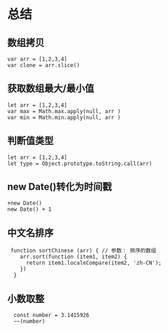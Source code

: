 ﻿# 总结  

## 数组拷贝

```
var arr = [1,2,3,4]
var clone = arr.slice()
```

## 获取数组最大/最小值

```
let arr = [1,2,3,4]
var max = Math.max.apply(null, arr )
var min = Math.min.apply(null, arr )
```

## 判断值类型

```
let arr = [1,2,3,4]
let type = Object.prototype.toString.call(arr)
```

## new Date()转化为时间戳

```
+new Date()
new Date() + 1 
```

## 中文名排序
```
 function sortChinese (arr) { // 参数： 排序的数组
    arr.sort(function (item1, item2) {
      return item1.localeCompare(item2, 'zh-CN');
    })
  }
  ```

  ## 小数取整
  ```
    const number = 3.1415926
    ~~(number)
  ```
